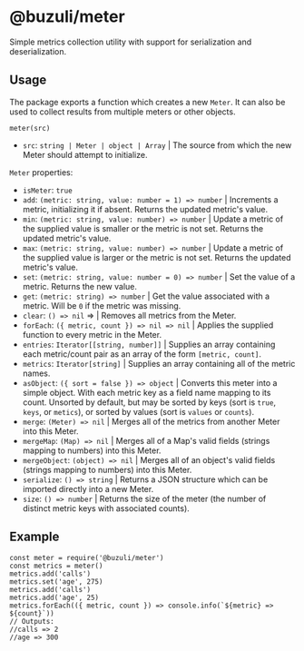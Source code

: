 # @buzuli/meter

Simple metrics collection utility with support for serialization and deserialization.

## Usage

The package exports a function which creates a new `Meter`. It can also be used to collect results from multiple meters or other objects.

`meter(src)`
- `src`: `string | Meter | object | Array` | The source from which the new Meter should attempt to initialize.

`Meter` properties:
- `isMeter`: `true`
- `add`: `(metric: string, value: number = 1) => number` | Increments a metric, initializing it if absent. Returns the updated metric's value.
- `min`: `(metric: string, value: number) => number` | Update a metric of the supplied value is smaller or the metric is not set. Returns the updated metric's value.
- `max`: `(metric: string, value: number) => number` | Update a metric of the supplied value is larger or the metric is not set. Returns the updated metric's value.
- `set`: `(metric: string, value: number = 0) => number` | Set the value of a metric. Returns the new value.
- `get`: `(metric: string) => number` | Get the value associated with a metric. Will be `0` if the metric was missing.
- `clear`: `() => nil` => | Removes all metrics from the Meter.
- `forEach`: `({ metric, count }) => nil => nil` | Applies the supplied function to every metric in the Meter.
- `entries`: `Iterator[[string, number]]` | Supplies an array containing each metric/count pair as an array of the form `[metric, count]`.
- `metrics`: `Iterator[string]` | Supplies an array containing all of the metric names.
- `asObject`: `({ sort = false }) => object` | Converts this meter into a simple object. With each metric key as a field name mapping to its count. Unsorted by default, but may be sorted by keys (sort is `true`, `keys`, or `metics`), or sorted by values (sort is `values` or `counts`).
- `merge`: `(Meter) => nil` | Merges all of the metrics from another Meter into this Meter.
- `mergeMap`: `(Map) => nil` | Merges all of a Map's valid fields (strings mapping to numbers) into this Meter.
- `mergeObject`: `(object) => nil` | Merges all of an object's valid fields (strings mapping to numbers) into this Meter.
- `serialize`: `() => string` | Returns a JSON structure which can be imported directly into a new Meter.
- `size`: `() => number` | Returns the size of the meter (the number of distinct metric keys with associated counts).

## Example

```
const meter = require('@buzuli/meter')
const metrics = meter()
metrics.add('calls')
metrics.set('age', 275)
metrics.add('calls')
metrics.add('age', 25)
metrics.forEach(({ metric, count }) => console.info(`${metric} => ${count}`))
// Outputs:
//calls => 2
//age => 300
```
